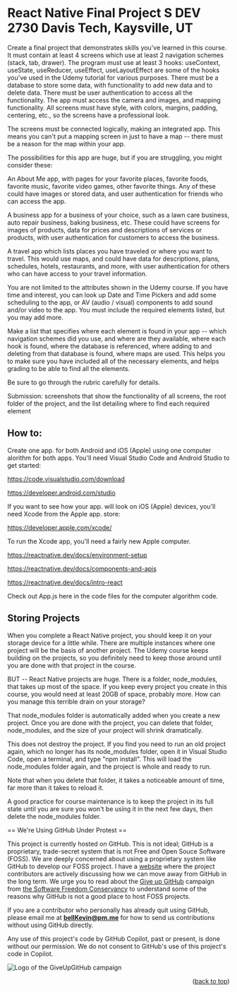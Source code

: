 <a name="readme-top"></a>

# React Native Final Project S DEV 2730 Davis Tech, Kaysville, UT

Create a final project that demonstrates skills you've learned in this course. It must contain at least 4 screens which use at least 2 navigation schemes (stack, tab, drawer). The program must use at least 3 hooks: useContext, useState, useReducer, useEffect, useLayoutEffect are some of the hooks you've used in the Udemy tutorial for various purposes. There must be a database to store some data, with functionality to add new data and to delete data. There must be user authentication to access all the functionality. The app must access the camera and images, and mapping functionality. All screens must have style, with colors, margins, padding, centering, etc., so the screens have a professional look.

The screens must be connected logically, making an integrated app. This means you can't put a mapping screen in just to have a map -- there must be a reason for the map within your app.

The possibilities for this app are huge, but if you are struggling, you might consider these:

An About Me app, with pages for your favorite places, favorite foods, favorite music, favorite video games, other favorite things. Any of these could have images or stored data, and user authentication for friends who can access the app.

A business app for a business of your choice, such as a lawn care business, auto repair business, baking business, etc. These could have screens for images of products, data for prices and descriptions of services or products, with user authentication for customers to access the business.

A travel app which lists places you have traveled or where you want to travel. This would use maps, and could have data for descriptions, plans, schedules, hotels, restaurants, and more, with user authentication for others who can have access to your travel information.

You are not limited to the attributes shown in the Udemy course. If you have time and interest, you can look up Date and Time Pickers and add some scheduling to the app, or AV (audio / visual) components to add sound and/or video to the app. You must include the required elements listed, but you may add more.

Make a list that specifies where each element is found in your app -- which navigation schemes did you use, and where are they available, where each hook is found, where the database is referenced, where adding to and deleting from that database is found, where maps are used. This helps you to make sure you have included all of the necessary elements, and helps grading to be able to find all the elements.

Be sure to go through the rubric carefully for details.

Submission: screenshots that show the functionality of all screens, the root folder of the project, and the list detailing where to find each required element 

## How to:

Create one app. for both Android and iOS (Apple) using one computer alorithm for both apps. You'll need Visual Studio Code and Android Studio to get started:

https://code.visualstudio.com/download

https://developer.android.com/studio

If you want to see how your app. will look on iOS (Apple) devices, you'll need Xcode from the Apple app. store:

https://developer.apple.com/xcode/

To run the Xcode app, you'll need a fairly new Apple computer.

https://reactnative.dev/docs/environment-setup

https://reactnative.dev/docs/components-and-apis

https://reactnative.dev/docs/intro-react

Check out App.js here in the code files for the computer algorithm code.

## Storing Projects

When you complete a React Native project, you should keep it on your storage device for a little while. There are multiple instances where one project will be the basis of another project. The Udemy course keeps building on the projects, so you definitely need to keep those around until you are done with that project in the course.

BUT -- React Native projects are huge. There is a folder, node_modules, that takes up most of the space. If you keep every project you create in this course, you would need at least 20GB of space, probably more. How can you manage this terrible drain on your storage?

That node_modules folder is automatically added when you create a new project. Once you are done with the project, you can delete that folder, node_modules, and the size of your project will shrink dramatically.

This does not destroy the project. If you find you need to run an old project again, which no longer has its node_modules folder, open it in Visual Studio Code, open a terminal, and type "npm install". This will load the node_modules folder again, and the project is whole and ready to run.

Note that when you delete that folder, it takes a noticeable amount of time, far more than it takes to reload it.

A good practice for course maintenance is to keep the project in its full state until you are sure you won't be using it in the next few days, then delete the node_modules folder.

== We're Using GitHub Under Protest ==

This project is currently hosted on GitHub.  This is not ideal; GitHub is a
proprietary, trade-secret system that is not Free and Open Souce Software
(FOSS).  We are deeply concerned about using a proprietary system like GitHub
to develop our FOSS project. I have a [website](https://bellKevin.me) where the
project contributors are actively discussing how we can move away from GitHub
in the long term.  We urge you to read about the [Give up GitHub](https://GiveUpGitHub.org) campaign 
from [the Software Freedom Conservancy](https://sfconservancy.org) to understand some of the reasons why GitHub is not 
a good place to host FOSS projects.

If you are a contributor who personally has already quit using GitHub, please
email me at **bellKevin@pm.me** for how to send us contributions without
using GitHub directly.

Any use of this project's code by GitHub Copilot, past or present, is done
without our permission.  We do not consent to GitHub's use of this project's
code in Copilot.

![Logo of the GiveUpGitHub campaign](https://sfconservancy.org/img/GiveUpGitHub.png)

<p align="right">(<a href="#readme-top">back to top</a>)</p>
